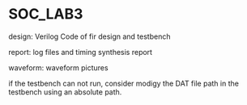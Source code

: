 # SOC_LAB3

design: Verilog Code of fir design and testbench

report: log files and timing synthesis report

waveform: waveform pictures


if the testbench can not run, consider modigy the DAT file path in the testbench using an absolute path.